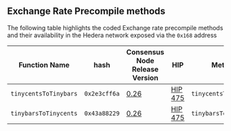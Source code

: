 ## Exchange Rate Precompile methods

The following table highlights the coded Exchange rate precompile methods and their availability in the Hedera network exposed via the `0x168` address

| Function Name         | hash          | Consensus Node Release Version | HIP                              | Method Interface |
|-----------------------|---------------|---------------|---------------------------------------------------|---------------------------------|
| `tinycentsToTinybars` | `0x2e3cff6a`  | [0.26](https://docs.hedera.com/hedera/networks/release-notes/services#v0.26)  | [HIP 475](https://hips.hedera.com/hip/hip-475)                                               |`tinycentsToTinybars(uint256)` |
| `tinybarsToTinycents` | `0x43a88229`  | [0.26](https://docs.hedera.com/hedera/networks/release-notes/services#v0.26)  | [HIP 475](https://hips.hedera.com/hip/hip-475)                                               |`tinybarsToTinycents(uint256)` |

